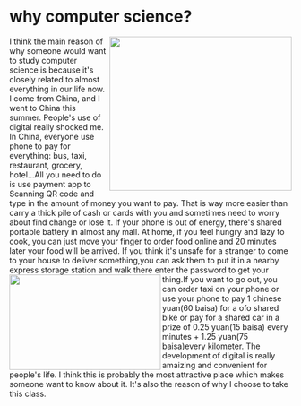 # why computer science?

<img align="right" src="http://p2.ifengimg.com/a/2016_32/5155f33653cf5d4_size57_w613_h428.jpg" width="325" height="275">
I think the main reason of why someone would want to study computer science is because it's closely related to almost everything in our life now.
I come from China, and I went to China this summer. People's use of digital really shocked me. In China, everyone use phone to pay for everything: bus, taxi, restaurant, grocery, hotel...All you need to do is use payment app to Scanning QR code and type in the amount of money you want to pay. That is way more easier than carry a thick pile of cash or cards with you and sometimes need to worry about find change or lose it. If your phone is out of energy, there's shared portable battery in almost any mall. At home, if you feel hungry and lazy to cook, you can just move your finger to order food online and 20 minutes later your food will be arrived. 
If you think it's unsafe for a stranger to come to your house to deliver something,you can ask them to put it in a nearby express storage station and walk there enter the password to get <img align="left" src="https://ss1.bdstatic.com/70cFuXSh_Q1YnxGkpoWK1HF6hhy/it/u=1283676218,3026157253&fm=26&gp=0.jpg" width="270" height="170"> your thing.If you want to go out, you can order taxi on your phone or use your phone to pay 1 chinese yuan(60 baisa) for a ofo shared bike or pay for a shared car in a prize of 0.25 yuan(15 baisa) every minutes + 1.25 yuan(75 baisa)every kilometer. 
The development of digital is really amaizing and convenient for people's life. I think this is probably the most attractive place which makes someone want to know about it. It's also the reason of why I choose to take this class. 
